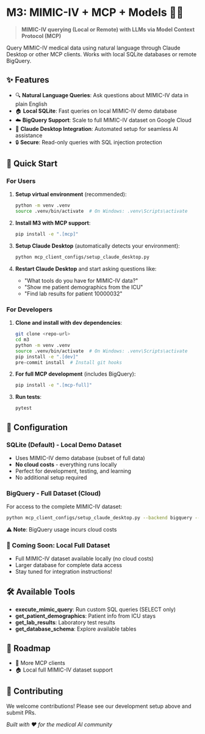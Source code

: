 # M3: MIMIC-IV + MCP + Models 🏥🤖

> **MIMIC-IV querying (Local or Remote) with LLMs via Model Context Protocol (MCP)**

Query MIMIC-IV medical data using natural language through Claude Desktop or other MCP clients. Works with local SQLite databases or remote BigQuery.

## ✨ Features

- 🔍 **Natural Language Queries**: Ask questions about MIMIC-IV data in plain English
- 🏠 **Local SQLite**: Fast queries on local MIMIC-IV demo database
- ☁️ **BigQuery Support**: Scale to full MIMIC-IV dataset on Google Cloud
- 🤖 **Claude Desktop Integration**: Automated setup for seamless AI assistance
- 🔒 **Secure**: Read-only queries with SQL injection protection

## 🚀 Quick Start

### For Users

1. **Setup virtual environment** (recommended):

   ```bash
   python -m venv .venv
   source .venv/bin/activate  # On Windows: .venv\Scripts\activate
   ```
2. **Install M3 with MCP support**:

   ```bash
   pip install -e ".[mcp]"
   ```
3. **Setup Claude Desktop** (automatically detects your environment):

   ```bash
   python mcp_client_configs/setup_claude_desktop.py
   ```
4. **Restart Claude Desktop** and start asking questions like:

   - "What tools do you have for MIMIC-IV data?"
   - "Show me patient demographics from the ICU"
   - "Find lab results for patient 10000032"

### For Developers

1. **Clone and install with dev dependencies**:

   ```bash
   git clone <repo-url>
   cd m3
   python -m venv .venv
   source .venv/bin/activate  # On Windows: .venv\Scripts\activate
   pip install -e ".[dev]"
   pre-commit install  # Install git hooks
   ```
2. **For full MCP development** (includes BigQuery):

   ```bash
   pip install -e ".[mcp-full]"
   ```
3. **Run tests**:

   ```bash
   pytest
   ```

## 🔧 Configuration

### SQLite (Default) - Local Demo Dataset

- Uses MIMIC-IV demo database (subset of full data)
- **No cloud costs** - everything runs locally
- Perfect for development, testing, and learning
- No additional setup required

### BigQuery - Full Dataset (Cloud)

For access to the complete MIMIC-IV dataset:

```bash
python mcp_client_configs/setup_claude_desktop.py --backend bigquery --project-id your-project-id
```

⚠️ **Note**: BigQuery usage incurs cloud costs

### 🔮 Coming Soon: Local Full Dataset

- Full MIMIC-IV dataset available locally (no cloud costs)
- Larger database for complete data access
- Stay tuned for integration instructions!

## 🛠️ Available Tools

- **execute_mimic_query**: Run custom SQL queries (SELECT only)
- **get_patient_demographics**: Patient info from ICU stays
- **get_lab_results**: Laboratory test results
- **get_database_schema**: Explore available tables

## 🔮 Roadmap

- 📱 More MCP clients
- 🏠 Local full MIMIC-IV dataset support

## 🤝 Contributing

We welcome contributions! Please see our development setup above and submit PRs.

*Built with ❤️ for the medical AI community*
